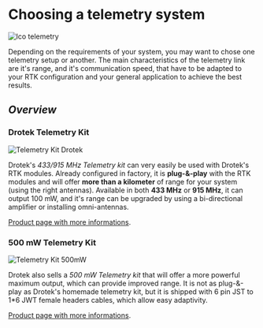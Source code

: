 # Choosing a telemetry system

![Ico telemetry](https://github.com/drotek/doc-rtk/tree/062dfb4b3ecf5849b83896a829bb557ce7362f88/telemetry/images/icotelem.png?raw=true)

Depending on the requirements of your system, you may want to chose one telemetry setup or another. The main characteristics of the telemetry link are it's range, and it's communication speed, that have to be adapted to your RTK configuration and your general application to achieve the best results.

## _Overview_

### Drotek Telemetry Kit

![Telemetry Kit Drotek](https://github.com/drotek/doc-rtk/tree/062dfb4b3ecf5849b83896a829bb557ce7362f88/telemetry/images/drokit.jpg?raw=true)

Drotek's _433/915 MHz Telemetry kit_ can very easily be used with Drotek's RTK modules. Already configured in factory, it is **plug-&-play** with the RTK modules and will offer **more than a kilometer** of range for your system \(using the right antennas\). Available in both **433 MHz** or **915 MHz**, it can output 100 mW, and it's range can be upgraded by using a bi-directional amplifier or installing omni-antennas.

[Product page with more informations](https://drotek.com/shop/fr/rf/795-kit-radio-telemetrie-433-915-mhz.html).

### 500 mW Telemetry Kit

![Telemetry Kit 500mW](https://github.com/drotek/doc-rtk/tree/062dfb4b3ecf5849b83896a829bb557ce7362f88/telemetry/images/chikit.jpg?raw=true)

Drotek also sells a _500 mW Telemetry kit_ that will offer a more powerful maximum output, which can provide improved range. It is not as plug-&-play as Drotek's homemade telemetry kit, but it is shipped with 6 pin JST to 1\*6 JWT female headers cables, which allow easy adaptivity.

[Product page with more informations](https://drotek.com/shop/fr/home/642-kit-radio-telemetrie-433mhz-500mw.html).

